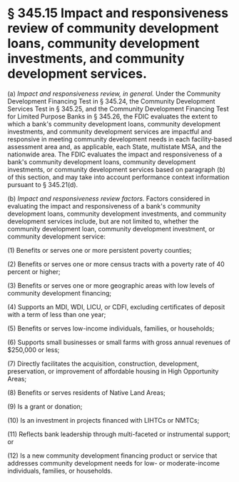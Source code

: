 # § 345.15   Impact and responsiveness review of community development loans, community development investments, and community development services.

(a) *Impact and responsiveness review, in general.* Under the Community Development Financing Test in § 345.24, the Community Development Services Test in § 345.25, and the Community Development Financing Test for Limited Purpose Banks in § 345.26, the FDIC evaluates the extent to which a bank's community development loans, community development investments, and community development services are impactful and responsive in meeting community development needs in each facility-based assessment area and, as applicable, each State, multistate MSA, and the nationwide area. The FDIC evaluates the impact and responsiveness of a bank's community development loans, community development investments, or community development services based on paragraph (b) of this section, and may take into account performance context information pursuant to § 345.21(d).


(b) *Impact and responsiveness review factors.* Factors considered in evaluating the impact and responsiveness of a bank's community development loans, community development investments, and community development services include, but are not limited to, whether the community development loan, community development investment, or community development service:


(1) Benefits or serves one or more persistent poverty counties;


(2) Benefits or serves one or more census tracts with a poverty rate of 40 percent or higher;


(3) Benefits or serves one or more geographic areas with low levels of community development financing;


(4) Supports an MDI, WDI, LICU, or CDFI, excluding certificates of deposit with a term of less than one year;


(5) Benefits or serves low-income individuals, families, or households;


(6) Supports small businesses or small farms with gross annual revenues of $250,000 or less;


(7) Directly facilitates the acquisition, construction, development, preservation, or improvement of affordable housing in High Opportunity Areas;


(8) Benefits or serves residents of Native Land Areas;


(9) Is a grant or donation;


(10) Is an investment in projects financed with LIHTCs or NMTCs;


(11) Reflects bank leadership through multi-faceted or instrumental support; or


(12) Is a new community development financing product or service that addresses community development needs for low- or moderate-income individuals, families, or households.




